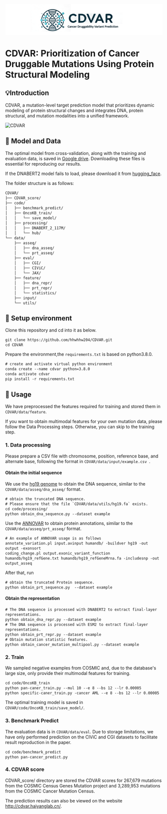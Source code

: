 ![logo](logo.png)
# CDVAR: Prioritization of Cancer Druggable Mutations Using Protein Structural Modeling

## :bulb:Introduction

CDVAR, a mutation-level target prediction model that prioritizes dynamic modeling of protein structural changes and integrates DNA, protein structural, and mutation modalities into a unified framework. 

![CDVAR](CDVAR.png)

## :bookmark_tabs: Model and Data

The optimal model from cross-validation, along with the training and evaluation data, is saved in [Google drive](https://drive.google.com/drive/folders/1pK3Eey6F1t6uTw9JdQeHsNqMtF1486aq?usp=sharing). Downloading these files is essential for reproducing our results.

If the DNABERT2 model fails to load, please download it from [hugging_face](https://huggingface.co/zhihan1996/DNABERT-2-117M/tree/main). 

The folder structure is as follows:

```
CDVAR/
├── CDVAR_score/
├── code/
│   ├── benchmark_predict/
│   ├── OncoKB_train/
│   │   └── save_model/
│   ├── processing/
│   │   ├── DNABERT_2_117M/
│   │   └── hub/
└── data/
    ├── asseq/
    │   ├── dna_asseq/
    │   └── prt_asseq/
    ├── eval/
    │   ├── CGI/
    │   ├── CIViC/
    │   └── JAX/
    ├── feature/
    │   ├── dna_repr/
    │   ├── prt_repr/
    │   └── statistics/
    ├── input/
    └── utils/
```



## :wrench: Setup environment

Clone this repository and cd into it as below.

```
git clone https://github.com/hhwhhw204/CDVAR.git
cd CDVAR
```

Prepare the environment,the `requirements.txt` is based on python3.8.0.

```
# create and activate virtual python environment
conda create --name cdvar python=3.8.0
conda activate cdvar
pip install -r requirements.txt
```

## 🧬 Usage

We have preprocessed the features required for training and stored them in `CDVAR/data/feature`. 

If you want to obtain multimodal features for your own mutation data, please follow the Data Processing steps. Otherwise, you can skip to the training step.

### 1. Data processing

Please prepare a CSV file with chromosome, position, reference base, and alternate base, following the format in  `CDVAR/data/input/example.csv `.

#### Obtain the initial sequence

We use the [hg19 genome](https://hgdownload.cse.ucsc.edu/goldenpath/hg19/bigZips/hg19.fa.gz) to obtain the DNA sequence, similar to the `CDVAR/data/asseq/dna_asseq/` format. 

```
# obtain the truncated DNA sequence.
# Please ensure that the file `CDVAR/data/utils/hg19.fa` exists.
cd code/processing/
python obtain_dna_sequence.py --dataset example
```

Use the [ANNOVAR](http://www.openbioinformatics.org/annovar/download/0wgxR2rIVP/annovar.latest.tar.gz)  to obtain protein annotations, similar to the `CDVAR/data/asseq/prt_asseq/` format. 

```
# An example of ANNOVAR usage is as follows
annotate_variation.pl input.avinput humandb/ -buildver hg19 -out output -exonsort
coding_change.pl output.exonic_variant_function humandb/hg19_refGene.txt humandb/hg19_refGeneMrna.fa -includesnp -out output_asseq
```

After that, run 

```
# obtain the truncated Protein sequence.
python obtain_prt_sequence.py  --dataset example
```

#### Obtain the representation

```
# The DNA sequence is processed with DNABERT2 to extract final-layer representations.
python obtain_dna_repr.py --dataset example
# The DNA sequence is processed with ESM2 to extract final-layer representations.
python obtain_prt_repr.py --dataset example
# Obtain mutation statistic features.
python obtain_cancer_mutation_multipool.py --dataset example
```

### 2. Train

We sampled negative examples from COSMIC and, due to the database's large size, only provide their multimodal features for training.

```
cd code/OncoKB_train
python pan-caner_train.py --mul 10 --e 8 --bs 12 --lr 0.00005
python specific-caner_train.py -cancer AML --e 8 --bs 12 --lr 0.00005
```

The optimal training model is saved in `CDVAR/code/OncoKB_train/save_model/`.

### 3. Benchmark Predict

The evaluation data is in `CDVAR/data/eval`. Due to storage limitations, we have only performed prediction on the CIViC and CGI datasets to facilitate result reproduction in the paper.

```
cd code/benchmark_predict
python pan-cancer_predict.py
```

### 4. CDVAR score
CDVAR_score/ directory are stored the CDVAR scores for 267,679 mutations from the COSMIC Census Genes Mutation project and 3,289,953 mutations from the COSMIC Cancer Mutation Census. 

The prediction results can also be viewed on the website http://cdvar.haiyanglab.cn/.

